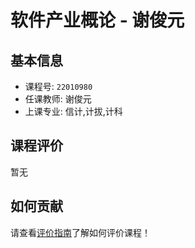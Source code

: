 # 软件产业概论 - 谢俊元

## 基本信息

- 课程号: `22010980`
- 任课教师: 谢俊元
- 上课专业: 信计,计拔,计科

## 课程评价

暂无

## 如何贡献

请查看[评价指南](../how-to-comment.md)了解如何评价课程！
